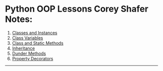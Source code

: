 # Python OOP Lessons Corey Shafer Notes:
1. [Classes and Instances]()   
2. [Class Variables]()   
3. [Class and Static Methods]()   
4. [Inheritance]()   
5. [Dunder Methods]()   
6. [Property Decorators]()   
***   